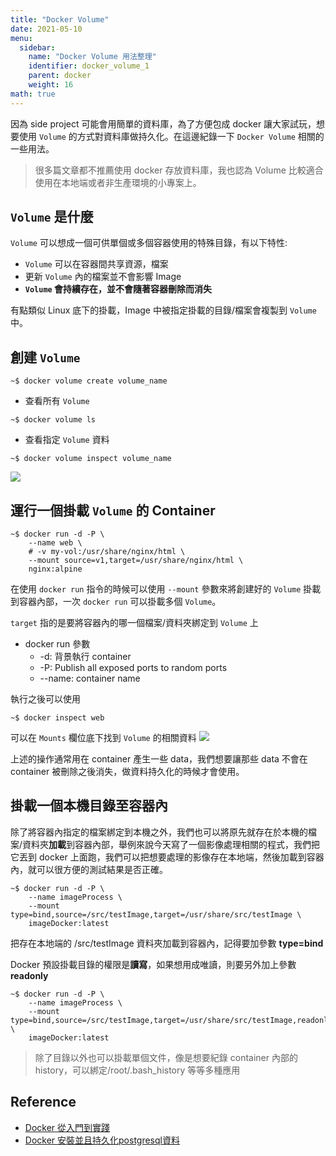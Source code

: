 ```yaml
---
title: "Docker Volume" 
date: 2021-05-10
menu:
  sidebar:
    name: "Docker Volume 用法整理"
    identifier: docker_volume_1
    parent: docker
    weight: 16
math: true
---
```


因為 side project 可能會用簡單的資料庫，為了方便包成 docker 讓大家試玩，想要使用 `Volume` 的方式對資料庫做持久化。在這邊紀錄一下 `Docker Volume` 相關的一些用法。

> 很多篇文章都不推薦使用 docker 存放資料庫，我也認為 Volume 比較適合使用在本地端或者非生產環境的小專案上。


## `Volume` 是什麼
`Volume` 可以想成一個可供單個或多個容器使用的特殊目錄，有以下特性:
- `Volume` 可以在容器間共享資源，檔案
- 更新 `Volume` 內的檔案並不會影響 Image
- **`Volume` 會持續存在，並不會隨著容器刪除而消失**

有點類似 Linux 底下的掛載，Image 中被指定掛載的目錄/檔案會複製到 `Volume` 中。

## 創建 `Volume`

```shell
~$ docker volume create volume_name
```

- 查看所有 `Volume`
```shell
~$ docker volume ls
```

- 查看指定 `Volume` 資料
```shell
~$ docker volume inspect volume_name
```

![](https://i.imgur.com/mRZ8bUN.png)


## 運行一個掛載 `Volume` 的 Container

```shell
~$ docker run -d -P \
    --name web \
    # -v my-vol:/usr/share/nginx/html \
    --mount source=v1,target=/usr/share/nginx/html \
    nginx:alpine
```

在使用 `docker run` 指令的時候可以使用 `--mount` 參數來將創建好的 `Volume` 掛載到容器內部，一次 `docker run` 可以掛載多個 `Volume`。

`target` 指的是要將容器內的哪一個檔案/資料夾綁定到 `Volume` 上

- docker run 參數
    - -d: 背景執行 container
    - -P: Publish all exposed ports to random ports
    - --name: container name


執行之後可以使用
```shell
~$ docker inspect web
```

可以在 `Mounts` 欄位底下找到 `Volume` 的相關資料
![](https://i.imgur.com/VvJ6lQi.png)


上述的操作通常用在 container 產生一些 data，我們想要讓那些 data 不會在 container 被刪除之後消失，做資料持久化的時候才會使用。

## 掛載一個本機目錄至容器內

除了將容器內指定的檔案綁定到本機之外，我們也可以將原先就存在於本機的檔案/資料夾**加載**到容器內部，舉例來說今天寫了一個影像處理相關的程式，我們把它丟到 docker 上面跑，我們可以把想要處理的影像存在本地端，然後加載到容器內，就可以很方便的測試結果是否正確。

```shell
~$ docker run -d -P \
    --name imageProcess \
    --mount type=bind,source=/src/testImage,target=/usr/share/src/testImage \
    imageDocker:latest
```

把存在本地端的 /src/testImage 資料夾加載到容器內，記得要加參數 **type=bind**

Docker 預設掛載目錄的權限是**讀寫**，如果想用成唯讀，則要另外加上參數 **readonly**

```shell
~$ docker run -d -P \
    --name imageProcess \
    --mount type=bind,source=/src/testImage,target=/usr/share/src/testImage,readonly \
    imageDocker:latest
```

> 除了目錄以外也可以掛載單個文件，像是想要紀錄 container 內部的 history，可以綁定/root/.bash_history 等等多種應用


## Reference
- [Docker 從入門到實踐](https://vuepress.mirror.docker-practice.com/)
- [Docker 安裝並且持久化postgresql資料](https://juejin.cn/post/6844904182319841294)